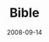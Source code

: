 ---
layout: message
category: message
series: "Core Strength"
title: "Bible"
date: 2008-09-14
message_id: 516
---